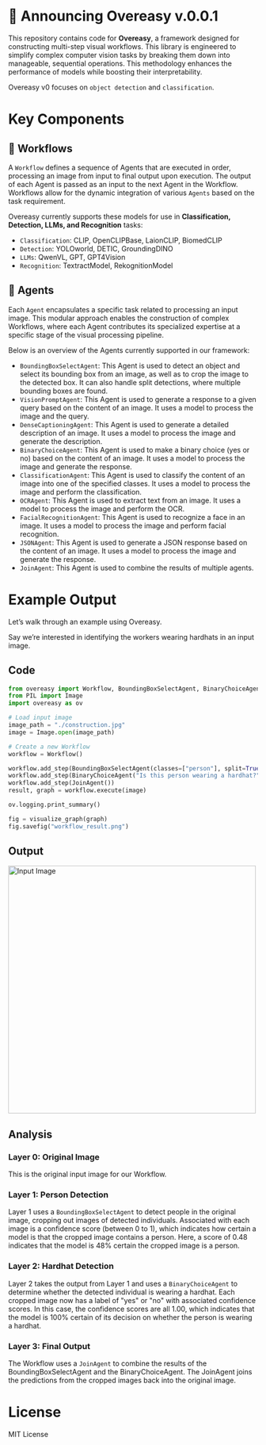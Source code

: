 # 🎉 Announcing Overeasy v.0.0.1 

This repository contains code for **Overeasy**, a framework designed for constructing multi-step visual workflows. This library is engineered to simplify complex computer vision tasks by breaking them down into manageable, sequential operations. This methodology enhances the performance of models while boosting their interpretability.

Overeasy v0 focuses on `object detection` and `classification`.

# Key Components

## 🧩 Workflows

A `Workflow` defines a sequence of Agents that are executed in order, processing an image from input to final output upon execution. The output of each Agent is passed as an input to the next Agent in the Workflow. Workflows allow for the dynamic integration of various `Agents` based on the task requirement.

Overeasy currently supports these models for use in **Classification, Detection, LLMs, and Recognition** tasks:

- `Classification`: CLIP, OpenCLIPBase, LaionCLIP, BiomedCLIP
- `Detection`: YOLOworld, DETIC, GroundingDINO
- `LLMs`: QwenVL, GPT, GPT4Vision
- `Recognition`: TextractModel, RekognitionModel

## 🤖 Agents

Each `Agent` encapsulates a specific task related to processing an input image. This modular approach enables the construction of complex Workflows, where each Agent contributes its specialized expertise at a specific stage of the visual processing pipeline. 

Below is an overview of the Agents currently supported in our framework:

- `BoundingBoxSelectAgent`: This Agent is used to detect an object and select its bounding box from an image, as well as to crop the image to the detected box. It can also handle split detections, where multiple bounding boxes are found.
- `VisionPromptAgent`: This Agent is used to generate a response to a given query based on the content of an image. It uses a model to process the image and the query.
- `DenseCaptioningAgent`: This Agent is used to generate a detailed description of an image. It uses a model to process the image and generate the description.
- `BinaryChoiceAgent`: This Agent is used to make a binary choice (yes or no) based on the content of an image. It uses a model to process the image and generate the response.
- `ClassificationAgent`: This Agent is used to classify the content of an image into one of the specified classes. It uses a model to process the image and perform the classification.
- `OCRAgent`: This Agent is used to extract text from an image. It uses a model to process the image and perform the OCR.
- `FacialRecognitionAgent`: This Agent is used to recognize a face in an image. It uses a model to process the image and perform facial recognition.
- `JSONAgent`: This Agent is used to generate a JSON response based on the content of an image. It uses a model to process the image and generate the response.
- `JoinAgent`: This Agent is used to combine the results of multiple agents.

# Example Output

Let’s walk through an example using Overeasy. 

Say we’re interested in identifying the workers wearing hardhats in an input image.

## Code

```python
from overeasy import Workflow, BoundingBoxSelectAgent, BinaryChoiceAgent, JoinAgent, visualize_graph   
from PIL import Image
import overeasy as ov

# Load input image
image_path = "./construction.jpg"
image = Image.open(image_path)

# Create a new Workflow
workflow = Workflow()

workflow.add_step(BoundingBoxSelectAgent(classes=["person"], split=True))
workflow.add_step(BinaryChoiceAgent("Is this person wearing a hardhat?"))
workflow.add_step(JoinAgent())
result, graph = workflow.execute(image)

ov.logging.print_summary()

fig = visualize_graph(graph)
fig.savefig("workflow_result.png")
```

## Output

<img src="example.png" alt="Input Image" width="500"/>

## Analysis

### Layer 0: Original Image

This is the original input image for our Workflow.

### Layer 1: Person Detection

Layer 1 uses a `BoundingBoxSelectAgent` to detect people in the original image, cropping out images of detected individuals. Associated with each image is a confidence score (between 0 to 1), which indicates how certain a model is that the cropped image contains a person. Here, a score of 0.48 indicates that the model is 48% certain the cropped image is a person. 

### Layer 2: Hardhat Detection

Layer 2 takes the output from Layer 1 and uses a `BinaryChoiceAgent` to determine whether the detected individual is wearing a hardhat. Each cropped image now has a label of "yes" or "no" with associated confidence scores. In this case, the confidence scores are all 1.00, which indicates that the model is 100% certain of its decision on whether the person is wearing a hardhat. 

### Layer 3: Final Output

The Workflow uses a `JoinAgent` to combine the results of the BoundingBoxSelectAgent and the BinaryChoiceAgent. The JoinAgent joins the predictions from the cropped images back into the original image.

# License

MIT License


